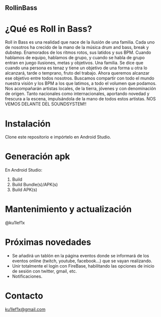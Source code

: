 ## RollinBass
# ¿Qué es Roll in Bass?
Roll in Bass es una realidad que nace de la ilusión de una familia.
Cada uno de nosotros ha crecido de la mano de la música drum and bass, break y dubstep.
Enamorados de los ritmos rotos, sus latidos y sus BPM.
Cuando hablamos de equipo, hablamos de grupo, y cuando se habla de grupo entran en juego
ilusiones, metas y objetivos. Una familia.
Se dice que cuando una persona es tenaz y tiene un objetivo de una forma u otra lo alcanzará,
tarde o temprano, fruto del trabajo. Ahora queremos alcanzar ese objetivo entre todos nosotros.
Buscamos compartir con todo el mundo nuestra visión y los BPM a los que latimos, a todo el
volumen que podamos.
Nos acompañarán artistas locales, de la tierra, jóvenes y con denominación de origen. Tanto
nacionales como internacionales, aportando novedad y frescura a la escena, impulsándola de
la mano de todos estos artistas.
NOS VEMOS DELANTE DEL SOUNDSYSTEM!!

# Instalación 
Clone este repositorio e impórtelo en Android Studio. 

# Generación apk
En Android Studio:
1. Build 
2. Build Bundle(s)/APK(s)
3. Build APK(s)

# Mantenimiento y actualización 
@ku1lef1x

# Próximas novedades
- Se añadirá un tablón en la página eventos donde se informará de los eventos online (twitch, youtube, facebook...) que se vayan realizando. 
- Unir totalmente el login con FireBase, habilitando las opciones de inicio de sesión con twitter, gmail, etc. 
- Notificaciones. 

# Contacto
ku1lef1x@gmail.com
